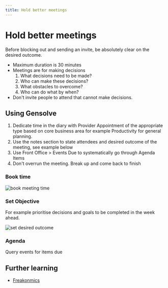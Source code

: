 ```yaml
---
title: Hold better meetings
---
```


# Hold better meetings

Before blocking out and sending an invite, be absolutely clear on the desired outcome.

- Maximum duration is 30 minutes
- Meetings are for making decisions
  1. What decisions need to be made?
  2. Who can make these decisions?
  3. What obstacles to overcome?
  4. Who can do what by when?
- Don't invite people to attend that cannot make decisions.

## Using Gensolve

1. Dedicate time in the diary with Provider Appointment of the appropriate type based on core business area for example Productivity for general planning.
2. Use the notes section to state attendees and desired outcome of the meeting, see example below
3. Use Front Office > Events Due to systematically go through Agenda Items
4. Don't overrun the meeting. Break up and come back to finish

### Book time

![book meeting time](https://drive.google.com/uc?id=1ZnrBLkYwfMQIq5FUqlZIPGnz7sm8cUC0)

### Set Objective

For example prioritise decisions and goals to be completed in the week ahead.

![set desired outcome](https://drive.google.com/uc?id=1ZozLgAi2uCRb1s1Y-kvBbHX4OdxardHi)

### Agenda

Query events for items due

## Further learning

- [Freakonmics](http://freakonomics.com/podcast/meetings/)
